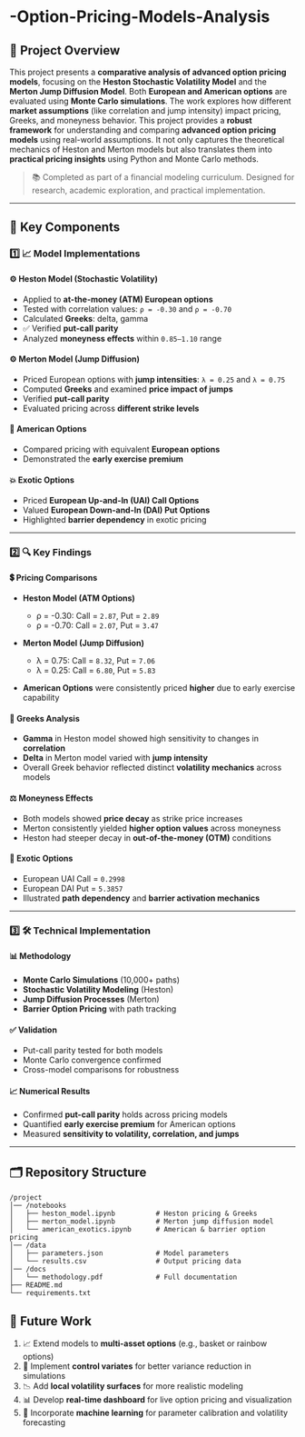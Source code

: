 # -Option-Pricing-Models-Analysis

## 📘 Project Overview

This project presents a **comparative analysis of advanced option pricing models**, focusing on the **Heston Stochastic Volatility Model** and the **Merton Jump Diffusion Model**. Both **European and American options** are evaluated using **Monte Carlo simulations**. The work explores how different **market assumptions** (like correlation and jump intensity) impact pricing, Greeks, and moneyness behavior. This project provides a **robust framework** for understanding and comparing **advanced option pricing models** using real-world assumptions. It not only captures the theoretical mechanics of Heston and Merton models but also translates them into **practical pricing insights** using Python and Monte Carlo methods.

> 📚 Completed as part of a financial modeling curriculum. Designed for research, academic exploration, and practical implementation.

---

## 🧩 Key Components

### 1️⃣ **📈 Model Implementations**

#### ⚙️ **Heston Model (Stochastic Volatility)**

* Applied to **at-the-money (ATM) European options**
* Tested with correlation values: `ρ = -0.30` and `ρ = -0.70`
* Calculated **Greeks**: delta, gamma
* ✅ Verified **put-call parity**
* Analyzed **moneyness effects** within `0.85–1.10` range

#### ⚙️ **Merton Model (Jump Diffusion)**

* Priced European options with **jump intensities**: `λ = 0.25` and `λ = 0.75`
* Computed **Greeks** and examined **price impact of jumps**
* Verified **put-call parity**
* Evaluated pricing across **different strike levels**

#### 🧾 **American Options**

* Compared pricing with equivalent **European options**
* Demonstrated the **early exercise premium**

#### 💥 **Exotic Options**

* Priced **European Up-and-In (UAI) Call Options**
* Valued **European Down-and-In (DAI) Put Options**
* Highlighted **barrier dependency** in exotic pricing

---

### 2️⃣ **🔍 Key Findings**

#### 💲 **Pricing Comparisons**

* **Heston Model (ATM Options)**

  * ρ = -0.30: Call = `2.87`, Put = `2.89`
  * ρ = -0.70: Call = `2.07`, Put = `3.47`
* **Merton Model (Jump Diffusion)**

  * λ = 0.75: Call = `8.32`, Put = `7.06`
  * λ = 0.25: Call = `6.80`, Put = `5.83`
* **American Options** were consistently priced **higher** due to early exercise capability

#### 🧮 **Greeks Analysis**

* **Gamma** in Heston model showed high sensitivity to changes in **correlation**
* **Delta** in Merton model varied with **jump intensity**
* Overall Greek behavior reflected distinct **volatility mechanics** across models

#### ⚖️ **Moneyness Effects**

* Both models showed **price decay** as strike price increases
* Merton consistently yielded **higher option values** across moneyness
* Heston had steeper decay in **out-of-the-money (OTM)** conditions

#### 🚧 **Exotic Options**

* European UAI Call = `0.2998`
* European DAI Put = `5.3857`
* Illustrated **path dependency** and **barrier activation mechanics**

---

### 3️⃣ **🛠️ Technical Implementation**

#### **📊 Methodology**

* **Monte Carlo Simulations** (10,000+ paths)
* **Stochastic Volatility Modeling** (Heston)
* **Jump Diffusion Processes** (Merton)
* **Barrier Option Pricing** with path tracking

#### **✅ Validation**

* Put-call parity tested for both models
* Monte Carlo convergence confirmed
* Cross-model comparisons for robustness

#### **📈 Numerical Results**

* Confirmed **put-call parity** holds across pricing models
* Quantified **early exercise premium** for American options
* Measured **sensitivity to volatility, correlation, and jumps**

---

## 🗂️ Repository Structure

```
/project
│── /notebooks
│   ├── heston_model.ipynb          # Heston pricing & Greeks
│   ├── merton_model.ipynb          # Merton jump diffusion model
│   └── american_exotics.ipynb      # American & barrier option pricing
│── /data
│   ├── parameters.json             # Model parameters
│   └── results.csv                 # Output pricing data
│── /docs
│   └── methodology.pdf             # Full documentation
├── README.md
└── requirements.txt
```

## 🚀 Future Work

1. 📈 Extend models to **multi-asset options** (e.g., basket or rainbow options)
2. 🧮 Implement **control variates** for better variance reduction in simulations
3. 📉 Add **local volatility surfaces** for more realistic modeling
4. 📊 Develop **real-time dashboard** for live option pricing and visualization
5. 🤖 Incorporate **machine learning** for parameter calibration and volatility forecasting





